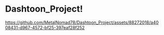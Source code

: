 # Dashtoon_Project!



https://github.com/MetalNomad78/Dashtoon_Project/assets/88272018/a4008431-d967-4572-bf25-397eaf28f252


